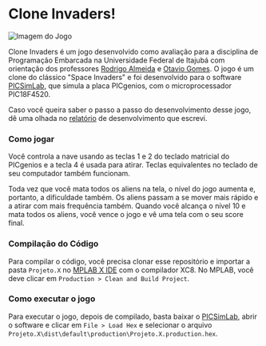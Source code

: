 # Clone Invaders!

![Imagem do Jogo](https://i.imgur.com/KUk7O5e.png)

Clone Invaders é um jogo desenvolvido como avaliação para a disciplina de Programação Embarcada
na Universidade Federal de Itajubá com orientação dos professores [Rodrigo Almeida](https://github.com/rmaalmeida) e [Otavio Gomes](https://github.com/osmgomes). O jogo é um clone do clássico "Space Invaders" e foi desenvolvido
para o software [PICSimLab](https://github.com/lcgamboa/picsimlab), que simula a placa PICgenios, com o microprocessador PIC18F4520.

Caso você queira saber o passo a passo do desenvolvimento desse jogo, dê uma olhada no [relatório](https://github.com/fabioavf/clone-invaders/blob/main/RELATORIO.md) de desenvolvimento que escrevi.

### Como jogar

Você controla a nave usando as teclas 1 e 2 do teclado matricial do PICgenios e a tecla 4 é usada para atirar. Teclas equivalentes no teclado
de seu computador também funcionam.

Toda vez que você mata todos os aliens na tela, o nível do jogo aumenta e, portanto, a dificuldade também. Os aliens passam a se mover mais rápido
e a atirar com mais frequência também. Quando você alcança o nível 10 e mata todos os aliens, você vence o jogo e vê uma tela com o seu score final.

### Compilação do Código

Para compilar o código, você precisa clonar esse repositório e importar a pasta `Projeto.X` no [MPLAB X IDE](https://www.microchip.com/mplab/mplab-x-ide)
com o compilador XC8. No MPLAB, você deve clicar em `Production > Clean and Build Project`.

### Como executar o jogo

Para executar o jogo, depois de compilado, basta baixar o [PICSimLab](https://github.com/lcgamboa/picsimlab), abrir o software
e clicar em `File > Load Hex` e selecionar o arquivo `Projeto.X\dist\default\production\Projeto.X.production.hex`.
